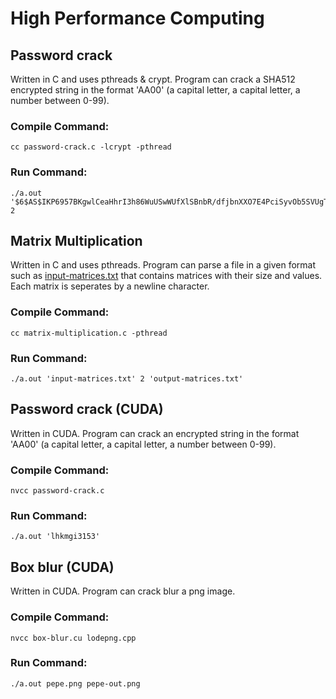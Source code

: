 # High Performance Computing

## Password crack

Written in C and uses pthreads & crypt. Program can crack a SHA512 encrypted string in the format 'AA00' (a capital letter, a capital letter, a number between 0-99).

### Compile Command:
```
cc password-crack.c -lcrypt -pthread
```

### Run Command:
```
./a.out '$6$AS$IKP6957BKgwlCeaHhrI3h86WuUSwWUfXlSBnbR/dfjbnXXO7E4PciSyvOb5SVUgTRvaB.tX4SuAtj1qgyo/AA.' 2
```

## Matrix Multiplication

Written in C and uses pthreads. Program can parse a file in a given format such as [input-matrices.txt](./HighPerformanceComputing/MatrixMultiplication/input-matrices.txt) that contains matrices with their size and values. Each matrix is seperates by a newline character.

### Compile Command:
```
cc matrix-multiplication.c -pthread
```

### Run Command:
```
./a.out 'input-matrices.txt' 2 'output-matrices.txt'
```

## Password crack (CUDA)

Written in CUDA. Program can crack an encrypted string in the format 'AA00' (a capital letter, a capital letter, a number between 0-99).

### Compile Command:
```
nvcc password-crack.c
```

### Run Command:
```
./a.out 'lhkmgi3153'
```

## Box blur (CUDA)

Written in CUDA. Program can crack blur a png image.

### Compile Command:
```
nvcc box-blur.cu lodepng.cpp
```

### Run Command:
```
./a.out pepe.png pepe-out.png
```